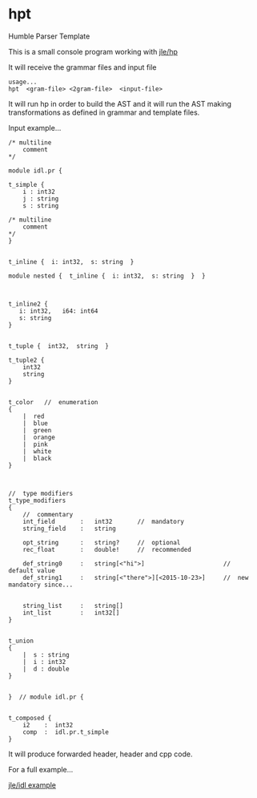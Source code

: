# hpt

Humble Parser Template

This is a small console program working with
[jle/hp](https://github.com/jleahred/jle_cpp_tk/tree/master/src/core/hp)

It will receive the grammar files and input file

```
usage...
hpt  <gram-file> <2gram-file>  <input-file>
```


It will run hp in order to build the AST and it will run the AST making
transformations as defined in grammar and template files.


Input example...

```
/* multiline
    comment
*/

module idl.pr {

t_simple {
    i : int32
    j : string
    s : string

/* multiline
    comment
*/
}


t_inline {  i: int32,  s: string  }

module nested {  t_inline {  i: int32,  s: string  }  }



t_inline2 {
   i: int32,   i64: int64
   s: string
}


t_tuple {  int32,  string  }

t_tuple2 {
    int32
    string
}


t_color   //  enumeration
{
    |  red
    |  blue
    |  green
    |  orange
    |  pink
    |  white
    |  black
}



//  type modifiers
t_type_modifiers
{
    //  commentary
    int_field       :   int32       //  mandatory
    string_field    :   string

    opt_string      :   string?     //  optional
    rec_float       :   double!     //  recommended

    def_string0     :   string[<"hi">]                      //  default value
    def_string1     :   string[<"there">][<2015-10-23>]     //  new mandatory since...


    string_list     :   string[]
    int_list        :   int32[]
}


t_union
{
    |  s : string
    |  i : int32
    |  d : double
}


}  // module idl.pr {


t_composed {
    i2    :  int32
    comp  :  idl.pr.t_simple
}

```

It will produce forwarded header, header and cpp code.

For a full example...

[jle/idl example](https://github.com/jleahred/jle_cpp_tk/tree/master/examples/project/idl)
